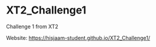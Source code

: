 # XT2_Challenge1
Challenge 1 from XT2


Website: https://hisjaam-student.github.io/XT2_Challenge1/ 
